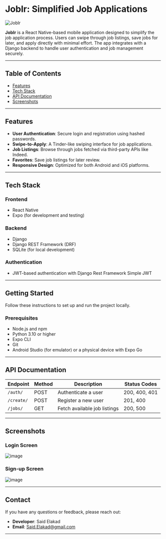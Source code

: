 
# **Joblr: Simplified Job Applications**

![Joblr](https://github.com/user-attachments/assets/329aea36-eb6b-4959-bad9-b847895a6b4e)


**Joblr** is a React Native-based mobile application designed to simplify the job application process. Users can swipe through job listings, save jobs for later, and apply directly with minimal effort. The app integrates with a Django backend to handle user authentication and job management securely.

---

## **Table of Contents**

- [Features](#features)
- [Tech Stack](#tech-stack)
- [API Documentation](#api-documentation)
- [Screenshots](#screenshots)

---

## **Features**

- **User Authentication**: Secure login and registration using hashed passwords.
- **Swipe-to-Apply**: A Tinder-like swiping interface for job applications.
- **Job Listings**: Browse through jobs fetched via third-party APIs like Indeed.
- **Favorites**: Save job listings for later review.
- **Responsive Design**: Optimized for both Android and iOS platforms.

---

## **Tech Stack**

### **Frontend**
- React Native  
- Expo (for development and testing)

### **Backend**
- Django  
- Django REST Framework (DRF)  
- SQLite (for local development)

### **Authentication**
- JWT-based authentication with Django Rest Framework Simple JWT

---

## **Getting Started**

Follow these instructions to set up and run the project locally.

### **Prerequisites**
- Node.js and npm
- Python 3.10 or higher
- Expo CLI
- Git
- Android Studio (for emulator) or a physical device with Expo Go

---

## **API Documentation**

| Endpoint         | Method | Description                  | Status Codes |
|------------------|--------|------------------------------|--------------|
| `/auth/`         | POST   | Authenticate a user          | 200, 400, 401 |
| `/create/`       | POST   | Register a new user          | 201, 400     |
| `/jobs/`         | GET    | Fetch available job listings | 200, 500     |

---

## **Screenshots**

### **Login Screen**
![image](https://github.com/user-attachments/assets/9e87cb17-8af0-4644-b154-faa9bc5d0974)


### **Sign-up Screen**
![image](https://github.com/user-attachments/assets/d2ad83d1-683a-4c6c-9086-951264df598d)

---


## **Contact**

If you have any questions or feedback, please reach out:

- **Developer**: Said Elakad  
- **Email**: Said.Elakad@gmail.com


---
